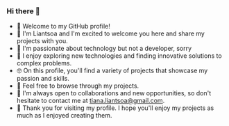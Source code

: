 ### Hi there 👋

- 👋 Welcome to my GitHub profile!
- 🤗 I'm Liantsoa and I'm excited to welcome you here and share my projects with you.
- 🤭 I'm passionate about technology but not a developer, sorry
- 🧐 I enjoy exploring new technologies and finding innovative solutions to complex problems.
- 🤓 On this profile, you'll find a variety of projects that showcase my passion and skills.
- 👀 Feel free to browse through my projects.
- 🤙 I'm always open to collaborations and new opportunities, so don't hesitate to contact me at tiana.liantsoa@gmail.com.
- 🙏 Thank you for visiting my profile. I hope you'll enjoy my projects as much as I enjoyed creating them.












